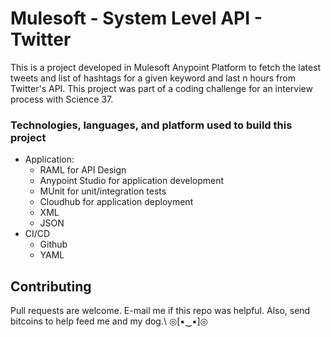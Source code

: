 # Mulesoft - System Level API - Twitter 

This is a project developed in Mulesoft Anypoint Platform to fetch the latest tweets and list of hashtags for a given keyword and last n hours from Twitter's API. This project was part of a coding challenge for an interview process with Science 37.

### Technologies, languages, and platform used to build this project
* Application:
    * RAML for API Design
    * Anypoint Studio for application development
    * MUnit for unit/integration tests
    * Cloudhub for application deployment
    * XML
    * JSON
* CI/CD
    * Github
    * YAML

## Contributing
Pull requests are welcome.  E-mail me if this repo was helpful.  Also, send bitcoins to help feed me and my dog.\ ◎[▪‿▪]◎
